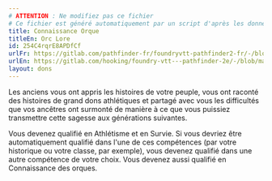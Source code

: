```yaml
---
# ATTENTION : Ne modifiez pas ce fichier
# Ce fichier est généré automatiquement par un script d'après les données du module Foundry VTT officiel et de sa traduction
title: Connaissance Orque
titleEn: Orc Lore
id: 254C4rqrE8APDfCf
urlFr: https://gitlab.com/pathfinder-fr/foundryvtt-pathfinder2-fr/-/blob/master/data/feats/254C4rqrE8APDfCf.htm
urlEn: https://gitlab.com/hooking/foundry-vtt---pathfinder-2e/-/blob/master/packs/data/feats.db/orc-lore.json
layout: dons
---
```

Les anciens vous ont appris les histoires de votre peuple, vous ont raconté des histoires de grand dons athlétiques et partagé avec vous les difficultés que vos ancêtres ont surmonté de manière à ce que vous puissiez transmettre cette sagesse aux générations suivantes.

Vous devenez qualifié en Athlétisme et en Survie. Si vous devriez être automatiquement qualifié dans l'une de ces compétences (par votre historique ou votre classe, par exemple), vous devenez qualifié dans une autre compétence de votre choix. Vous devenez aussi qualifié en Connaissance des orques.

